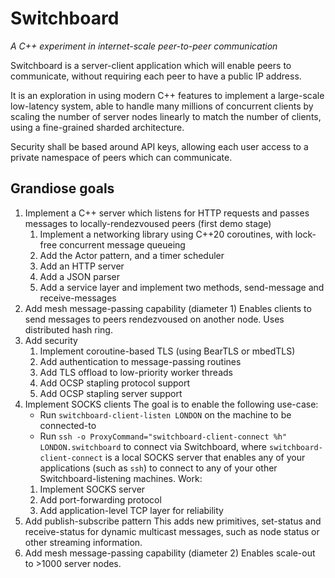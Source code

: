# Switchboard
_A C++ experiment in internet-scale peer-to-peer communication_

Switchboard is a server-client application which will enable peers to communicate, without requiring each peer to have a public IP address.

It is an exploration in using modern C++ features to implement a large-scale low-latency system, able to handle many millions of concurrent clients by scaling the number of server nodes linearly to match the number of clients, using a fine-grained sharded architecture.

Security shall be based around API keys, allowing each user access to a private namespace of peers which can communicate.

## Grandiose goals

1. Implement a C++ server which listens for HTTP requests and passes messages to locally-rendezvoused peers (first demo stage)
   1. Implement a networking library using C++20 coroutines, with lock-free concurrent message queueing
   1. Add the Actor pattern, and a timer scheduler
   1. Add an HTTP server
   1. Add a JSON parser
   1. Add a service layer and implement two methods, send-message and receive-messages
1. Add mesh message-passing capability (diameter 1)
   Enables clients to send messages to peers rendezvoused on another node. Uses distributed hash ring.
1. Add security
   1. Implement coroutine-based TLS (using BearTLS or mbedTLS)
   1. Add authentication to message-passing routines
   1. Add TLS offload to low-priority worker threads
   1. Add OCSP stapling protocol support
   1. Add OCSP stapling server support
1. Implement SOCKS clients
   The goal is to enable the following use-case:
    * Run `switchboard-client-listen LONDON` on the machine to be connected-to
    * Run `ssh -o ProxyCommand="switchboard-client-connect %h" LONDON.switchboard` to connect via Switchboard, where `switchboard-client-connect` is a local SOCKS server that enables any of your applications (such as `ssh`) to connect to any of your other Switchboard-listening machines.
    Work:
    1. Implement SOCKS server
    1. Add port-forwarding protocol
    1. Add application-level TCP layer for reliability
1. Add publish-subscribe pattern
   This adds new primitives, set-status and receive-status for dynamic multicast messages, such as node status or other streaming information.
1. Add mesh message-passing capability (diameter 2)
   Enables scale-out to >1000 server nodes.
